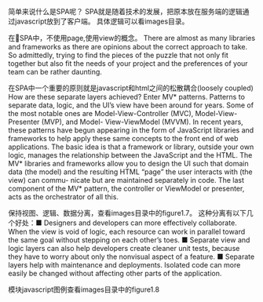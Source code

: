 简单来说什么是SPA呢？
SPA就是随着技术的发展，把原本放在服务端的逻辑通过javascript放到了客户端。
具体逻辑可以看images目录。

在SPA中，不使用page,使用view的概念。
There are almost as many libraries and frameworks as there are opinions about the correct approach to take. So admittedly, trying to find the pieces of the puzzle that not only fit together but also fit the needs of your project and the preferences of your team can be rather daunting.

在SPA中一个重要的原则就是javascript和html之间的松散耦合(loosely coupled)
How are these separate layers achieved? Enter MV* patterns. Patterns to separate data, logic, and the UI’s view have been around for years. Some of the most notable ones are Model-View-Controller (MVC), Model-View-Presenter (MVP), and Model- View-ViewModel (MVVM). In recent years, these patterns have begun appearing in the form of JavaScript libraries and frameworks to help apply these same concepts to the front end of web applications. The basic idea is that a framework or library, outside your own logic, manages the relationship between the JavaScript and the HTML. The MV* libraries and frameworks allow you to design the UI such that domain data (the model) and the resulting HTML “page” the user interacts with (the view) can commu- nicate but are maintained separately in code. The last component of the MV* pattern, the controller or ViewModel or presenter, acts as the orchestrator of all this.

保持视图、逻辑、数据分离，查看images目录中的figure1.7。 这种分离有以下几个好处：■ Designers and developers can more effectively collaborate. When the view is void of logic, each resource can work in parallel toward the same goal without stepping on each other’s toes.
■ Separate view and logic layers can also help developers create cleaner unit tests, because they have to worry about only the nonvisual aspect of a feature.
■ Separate layers help with maintenance and deployments. Isolated code can more easily be changed without affecting other parts of the application.

模块javascript图例查看images目录中的figure1.8
